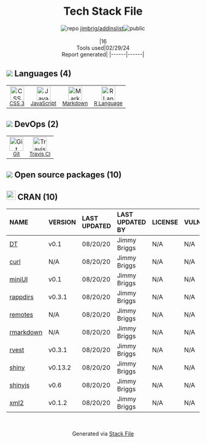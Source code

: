<!--
&lt;--- Readme.md Snippet without images Start ---&gt;
## Tech Stack
jimbrig/addinslist is built on the following main stack:

- [JavaScript](https://developer.mozilla.org/en-US/docs/Web/JavaScript) – Languages
- [Markdown](http://daringfireball.net/projects/markdown/) – Languages
- [R Language](http://www.r-project.org/) – Languages
- [Travis CI](http://travis-ci.com/) – Continuous Integration

Full tech stack [here](/techstack.md)

&lt;--- Readme.md Snippet without images End ---&gt;

&lt;--- Readme.md Snippet with images Start ---&gt;
## Tech Stack
jimbrig/addinslist is built on the following main stack:

- <img width='25' height='25' src='https://img.stackshare.io/service/1209/javascript.jpeg' alt='JavaScript'/> [JavaScript](https://developer.mozilla.org/en-US/docs/Web/JavaScript) – Languages
- <img width='25' height='25' src='https://img.stackshare.io/service/1147/markdown.png' alt='Markdown'/> [Markdown](http://daringfireball.net/projects/markdown/) – Languages
- <img width='25' height='25' src='https://img.stackshare.io/service/1213/r-logo.png' alt='R Language'/> [R Language](http://www.r-project.org/) – Languages
- <img width='25' height='25' src='https://img.stackshare.io/service/460/Lu6cGu0z_400x400.png' alt='Travis CI'/> [Travis CI](http://travis-ci.com/) – Continuous Integration

Full tech stack [here](/techstack.md)

&lt;--- Readme.md Snippet with images End ---&gt;
-->
<div align="center">

# Tech Stack File
![](https://img.stackshare.io/repo.svg "repo") [jimbrig/addinslist](https://github.com/jimbrig/addinslist)![](https://img.stackshare.io/public_badge.svg "public")
<br/><br/>
|16<br/>Tools used|02/29/24 <br/>Report generated|
|------|------|
</div>

## <img src='https://img.stackshare.io/languages.svg'/> Languages (4)
<table><tr>
  <td align='center'>
  <img width='36' height='36' src='https://img.stackshare.io/service/6727/css.png' alt='CSS 3'>
  <br>
  <sub><a href="https://developer.mozilla.org/en-US/docs/Web/CSS/CSS3">CSS 3</a></sub>
  <br>
  <sub></sub>
</td>

<td align='center'>
  <img width='36' height='36' src='https://img.stackshare.io/service/1209/javascript.jpeg' alt='JavaScript'>
  <br>
  <sub><a href="https://developer.mozilla.org/en-US/docs/Web/JavaScript">JavaScript</a></sub>
  <br>
  <sub></sub>
</td>

<td align='center'>
  <img width='36' height='36' src='https://img.stackshare.io/service/1147/markdown.png' alt='Markdown'>
  <br>
  <sub><a href="http://daringfireball.net/projects/markdown/">Markdown</a></sub>
  <br>
  <sub></sub>
</td>

<td align='center'>
  <img width='36' height='36' src='https://img.stackshare.io/service/1213/r-logo.png' alt='R Language'>
  <br>
  <sub><a href="http://www.r-project.org/">R Language</a></sub>
  <br>
  <sub></sub>
</td>

</tr>
</table>

## <img src='https://img.stackshare.io/devops.svg'/> DevOps (2)
<table><tr>
  <td align='center'>
  <img width='36' height='36' src='https://img.stackshare.io/service/1046/git.png' alt='Git'>
  <br>
  <sub><a href="http://git-scm.com/">Git</a></sub>
  <br>
  <sub></sub>
</td>

<td align='center'>
  <img width='36' height='36' src='https://img.stackshare.io/service/460/Lu6cGu0z_400x400.png' alt='Travis CI'>
  <br>
  <sub><a href="http://travis-ci.com/">Travis CI</a></sub>
  <br>
  <sub></sub>
</td>

</tr>
</table>


## <img src='https://img.stackshare.io/group.svg' /> Open source packages (10)</h2>

## <img width='24' height='24' src='https://img.stackshare.io/package_manager/105004/default_a16028785587c9c482ce21483b5e660123a3d270.png'/> CRAN (10)

|NAME|VERSION|LAST UPDATED|LAST UPDATED BY|LICENSE|VULNERABILITIES|
|:------|:------|:------|:------|:------|:------|
|[DT](https://cran.r-project.org/DT)|v0.1|08/20/20|Jimmy Briggs |N/A|N/A|
|[curl](https://cran.r-project.org/curl)|N/A|08/20/20|Jimmy Briggs |N/A|N/A|
|[miniUI](https://cran.r-project.org/miniUI)|v0.1|08/20/20|Jimmy Briggs |N/A|N/A|
|[rappdirs](https://cran.r-project.org/rappdirs)|v0.3.1|08/20/20|Jimmy Briggs |N/A|N/A|
|[remotes](https://cran.r-project.org/remotes)|N/A|08/20/20|Jimmy Briggs |N/A|N/A|
|[rmarkdown](https://cran.r-project.org/rmarkdown)|N/A|08/20/20|Jimmy Briggs |N/A|N/A|
|[rvest](https://cran.r-project.org/rvest)|v0.3.1|08/20/20|Jimmy Briggs |N/A|N/A|
|[shiny](https://cran.r-project.org/shiny)|v0.13.2|08/20/20|Jimmy Briggs |N/A|N/A|
|[shinyjs](https://cran.r-project.org/shinyjs)|v0.6|08/20/20|Jimmy Briggs |N/A|N/A|
|[xml2](https://cran.r-project.org/xml2)|v0.1.2|08/20/20|Jimmy Briggs |N/A|N/A|

<br/>
<div align='center'>

Generated via [Stack File](https://github.com/marketplace/stack-file)
